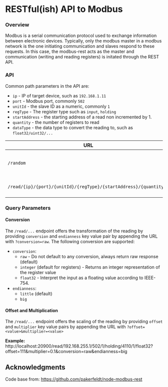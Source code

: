 RESTful(ish) API to Modbus
=======

### Overview

Modbus is a serial communication protocol used to exchange information between electronic devices. Typically, only the modbus master in a modbus network is the one initiating communication and slaves respond to these requests. In this case, the modbus-rest acts as the master and communication (writing and reading registers) is initated through the REST API.


### API
Common path parameters in the API are:
- `ip` - IP of target device, such as `192.168.1.11`
- `port` - Modbus port, commonly `502`
- `unitId` - the slave ID as a numeric, commonly `1`
- `regType` - The register type such as `input`, `holding`
- `startAddress` - the starting address of a read non incremented by 1.
- `quantity` - the number of registers to read
- `dataType` - the data type to convert the reading to, such as `float32/uint32/...`

| URL | Method | Description |
|-----|--------|-------------|
| `/random` | GET | Test page to hit to check service. |
| `/read/{ip}/{port}/{unitId}/{regType}/{startAddress}/{quantity}/` | GET | Reads the values of a register. |

### Query Parameters
#### Conversion
The `/read/...` endpoint offers the transformation of the reading by providing `conversion` and `endianness` key value pair by appending the URL with `?conversion=raw`.
The following conversion are supported:
- `conversion`:
    - `raw` - Do not default to any conversion, always return raw response (default)
    - `integer` (default for registers) - Returns an integer representation of the register value
    - `float32` - Interpret the input as a floating value according to IEEE-754.
- `endianness`:
    - `little` (default)
    - `big`

#### Offset and Multiplication
The `/read/...` endpoint offers the scaling of the reading by providing `offset` and `multiplier` key value pairs by appending the URL with `?offset=<value>&multiplier=<value>`

**Example:** http://localhost:20900/read/192.168.255.1/502/1/holding/4110/1/float32?offset=111&multiplier=0.1&conversion=raw&endianness=big


## Acknowledgments
Code base from: https://github.com/pakerfeldt/node-modbus-rest